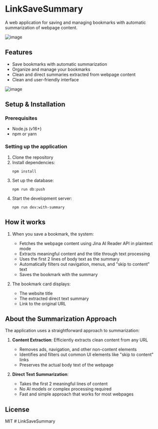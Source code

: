 # LinkSaveSummary


A web application for saving and managing bookmarks with automatic summarization of webpage content.

![image](https://github.com/user-attachments/assets/442e794e-ac04-49ed-8385-1c2045ed7307)



## Features

- Save bookmarks with automatic summarization
- Organize and manage your bookmarks
- Clean and direct summaries extracted from webpage content
- Clean and user-friendly interface

![image](https://github.com/user-attachments/assets/034ec746-35e2-47d0-88d8-f37404dc32c4)





## Setup & Installation

### Prerequisites

- Node.js (v16+)
- npm or yarn

### Setting up the application

1. Clone the repository
2. Install dependencies:
   ```
   npm install
   ```
3. Set up the database:
   ```
   npm run db:push
   ```
4. Start the development server:
   ```
   npm run dev:with-summary
   ```

## How it works

1. When you save a bookmark, the system:
   - Fetches the webpage content using Jina AI Reader API in plaintext mode
   - Extracts meaningful content and the title through text processing
   - Uses the first 2 lines of body text as the summary
   - Automatically filters out navigation, menus, and "skip to content" text
   - Saves the bookmark with the summary

2. The bookmark card displays:
   - The website title
   - The extracted direct text summary
   - Link to the original URL

## About the Summarization Approach

The application uses a straightforward approach to summarization:

1. **Content Extraction**: Efficiently extracts clean content from any URL
   - Removes ads, navigation, and other non-content elements
   - Identifies and filters out common UI elements like "skip to content" links
   - Preserves the actual body text of the webpage

2. **Direct Text Summarization**:
   - Takes the first 2 meaningful lines of content
   - No AI models or complex processing required
   - Fast and simple approach that works for most webpages

## License

MIT #   L i n k S a v e S u m m a r y 
 
 
